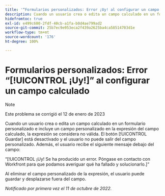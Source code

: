 ```yaml
---
title: '“Formularios personalizados: Error ¡Uy! al configurar un campo calculado”'
description: Cuando un usuario crea o edita un campo calculado en un formulario personalizado e incluye un campo personalizado en la expresión del campo calculado, la expresión se considera no válida. El botón Guardar está desactivado y el usuario no puede salir del campo personalizado. Además, el usuario verá el mensaje de error ¡Vaya! debajo del campo.
hidefromtoc: true
exl-id: e499c680-2fdf-40cb-a1fa-b0d4ae799ad2
source-git-commit: 25b7ec9e953eca2f439a2625ba4ca58514703d1e
workflow-type: tm+mt
source-wordcount: '176'
ht-degree: 100%

---
```


# Formularios personalizados: Error “[!UICONTROL ¡Uy!]” al configurar un campo calculado

>[!NOTE]
>
>Este problema se corrigió el 12 de enero de 2023

Cuando un usuario crea o edita un campo calculado en un formulario personalizado e incluye un campo personalizado en la expresión del campo calculado, la expresión se considera no válida. El botón [!UICONTROL Guardar] está desactivado y el usuario no puede salir del campo personalizado. Además, el usuario recibe el siguiente mensaje debajo del campo:

“[!UICONTROL ¡Uy! Se ha producido un error. Póngase en contacto con Workfront para que podamos averiguar qué ha fallado y solucionarlo.]”

Al eliminar el campo personalizado de la expresión, el usuario puede guardar y desplazarse fuera del campo.

_Notificado por primera vez el 11 de octubre de 2022._